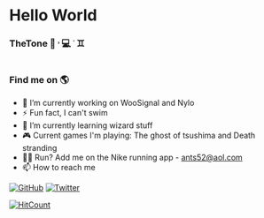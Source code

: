 # Hello World

### TheTone 🐧 ˒ 💻 ˓ ♊︎

<img src="https://i.pinimg.com/originals/e0/c4/74/e0c4745ee07489804c3ac7bafec89d45.jpg" alt="">

### Find me on 🌎 

- 🔭 I’m currently working on WooSignal and Nylo
- ⚡ Fun fact, I can't swim
- 🌱 I’m currently learning wizard stuff
- 🎮 Current games I'm playing: The ghost of tsushima and Death stranding
- 🏃‍♂️ Run? Add me on the Nike running app - ants52@aol.com
- 📫 How to reach me

<p align="left">
	<a href="https://github.com/agordn52"><img src="https://img.shields.io/github/followers/agordn52.svg?label=GitHub&style=social" alt="GitHub"></a>
	<a href="https://twitter.com/anthonygordn"><img src="https://img.shields.io/twitter/follow/anthonygordn?label=Twitter&style=social" alt="Twitter"></a>
</p>

[![HitCount](http://hits.dwyl.com/agordn52/agordn52.svg)](http://hits.dwyl.com/agordn52/agordn52)

